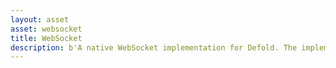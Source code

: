 ```yaml
---
layout: asset
asset: websocket
title: WebSocket
description: b'A native WebSocket implementation for Defold. The implementation provides the API for creating and managing a WebSocket connection to a server, as well as for sending and receiving data on the connection.'
---
```

